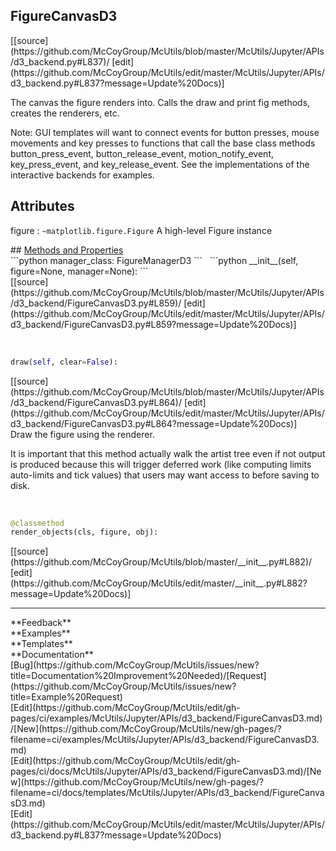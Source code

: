 ## <a id="McUtils.McUtils.Jupyter.APIs.d3_backend.FigureCanvasD3">FigureCanvasD3</a> 

<div class="docs-source-link" markdown="1">
[[source](https://github.com/McCoyGroup/McUtils/blob/master/McUtils/Jupyter/APIs/d3_backend.py#L837)/
[edit](https://github.com/McCoyGroup/McUtils/edit/master/McUtils/Jupyter/APIs/d3_backend.py#L837?message=Update%20Docs)]
</div>

The canvas the figure renders into.  Calls the draw and print fig
methods, creates the renderers, etc.

Note: GUI templates will want to connect events for button presses,
mouse movements and key presses to functions that call the base
class methods button_press_event, button_release_event,
motion_notify_event, key_press_event, and key_release_event.  See the
implementations of the interactive backends for examples.

Attributes
----------
figure : `~matplotlib.figure.Figure`
A high-level Figure instance







<div class="collapsible-section">
 <div class="collapsible-section collapsible-section-header" markdown="1">
## <a class="collapse-link" data-toggle="collapse" href="#methods" markdown="1"> Methods and Properties</a> <a class="float-right" data-toggle="collapse" href="#methods"><i class="fa fa-chevron-down"></i></a>
 </div>
 <div class="collapsible-section collapsible-section-body collapse show" id="methods" markdown="1">
 ```python
manager_class: FigureManagerD3
```
<a id="McUtils.McUtils.Jupyter.APIs.d3_backend.FigureCanvasD3.__init__" class="docs-object-method">&nbsp;</a> 
```python
__init__(self, figure=None, manager=None): 
```
<div class="docs-source-link" markdown="1">
[[source](https://github.com/McCoyGroup/McUtils/blob/master/McUtils/Jupyter/APIs/d3_backend/FigureCanvasD3.py#L859)/
[edit](https://github.com/McCoyGroup/McUtils/edit/master/McUtils/Jupyter/APIs/d3_backend/FigureCanvasD3.py#L859?message=Update%20Docs)]
</div>


<a id="McUtils.McUtils.Jupyter.APIs.d3_backend.FigureCanvasD3.draw" class="docs-object-method">&nbsp;</a> 
```python
draw(self, clear=False): 
```
<div class="docs-source-link" markdown="1">
[[source](https://github.com/McCoyGroup/McUtils/blob/master/McUtils/Jupyter/APIs/d3_backend/FigureCanvasD3.py#L864)/
[edit](https://github.com/McCoyGroup/McUtils/edit/master/McUtils/Jupyter/APIs/d3_backend/FigureCanvasD3.py#L864?message=Update%20Docs)]
</div>
Draw the figure using the renderer.

It is important that this method actually walk the artist tree
even if not output is produced because this will trigger
deferred work (like computing limits auto-limits and tick
values) that users may want access to before saving to disk.


<a id="McUtils.McUtils.Jupyter.APIs.d3_backend.FigureCanvasD3.render_objects" class="docs-object-method">&nbsp;</a> 
```python
@classmethod
render_objects(cls, figure, obj): 
```
<div class="docs-source-link" markdown="1">
[[source](https://github.com/McCoyGroup/McUtils/blob/master/__init__.py#L882)/
[edit](https://github.com/McCoyGroup/McUtils/edit/master/__init__.py#L882?message=Update%20Docs)]
</div>
 </div>
</div>












---


<div markdown="1" class="text-secondary">
<div class="container">
  <div class="row">
   <div class="col" markdown="1">
**Feedback**   
</div>
   <div class="col" markdown="1">
**Examples**   
</div>
   <div class="col" markdown="1">
**Templates**   
</div>
   <div class="col" markdown="1">
**Documentation**   
</div>
   <div class="col" markdown="1">
   
</div>
   <div class="col" markdown="1">
   
</div>
   <div class="col" markdown="1">
   
</div>
</div>
  <div class="row">
   <div class="col" markdown="1">
[Bug](https://github.com/McCoyGroup/McUtils/issues/new?title=Documentation%20Improvement%20Needed)/[Request](https://github.com/McCoyGroup/McUtils/issues/new?title=Example%20Request)   
</div>
   <div class="col" markdown="1">
[Edit](https://github.com/McCoyGroup/McUtils/edit/gh-pages/ci/examples/McUtils/Jupyter/APIs/d3_backend/FigureCanvasD3.md)/[New](https://github.com/McCoyGroup/McUtils/new/gh-pages/?filename=ci/examples/McUtils/Jupyter/APIs/d3_backend/FigureCanvasD3.md)   
</div>
   <div class="col" markdown="1">
[Edit](https://github.com/McCoyGroup/McUtils/edit/gh-pages/ci/docs/McUtils/Jupyter/APIs/d3_backend/FigureCanvasD3.md)/[New](https://github.com/McCoyGroup/McUtils/new/gh-pages/?filename=ci/docs/templates/McUtils/Jupyter/APIs/d3_backend/FigureCanvasD3.md)   
</div>
   <div class="col" markdown="1">
[Edit](https://github.com/McCoyGroup/McUtils/edit/master/McUtils/Jupyter/APIs/d3_backend.py#L837?message=Update%20Docs)   
</div>
   <div class="col" markdown="1">
   
</div>
   <div class="col" markdown="1">
   
</div>
   <div class="col" markdown="1">
   
</div>
</div>
</div>
</div>